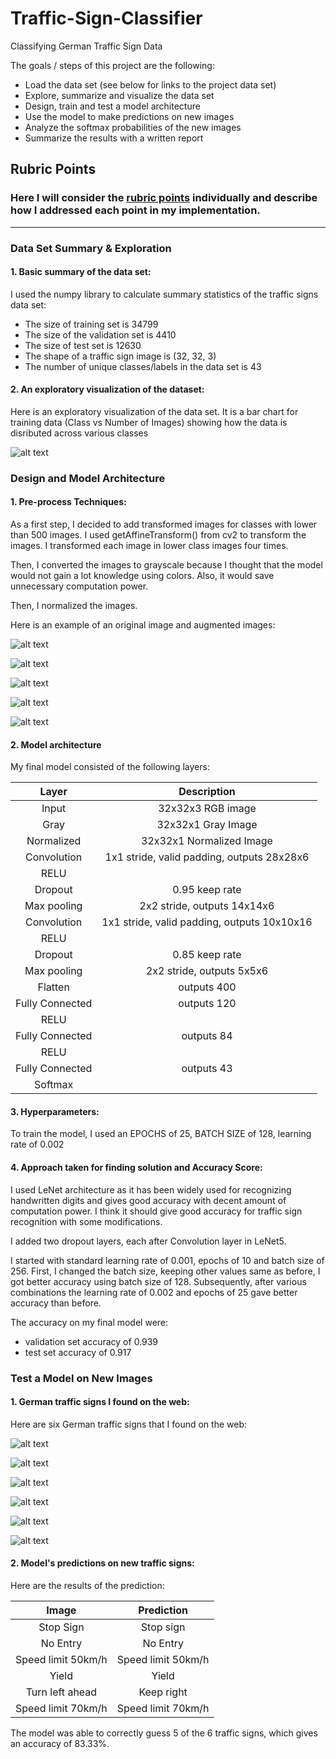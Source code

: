 # Traffic-Sign-Classifier
Classifying German Traffic Sign Data

The goals / steps of this project are the following:
* Load the data set (see below for links to the project data set)
* Explore, summarize and visualize the data set
* Design, train and test a model architecture
* Use the model to make predictions on new images
* Analyze the softmax probabilities of the new images
* Summarize the results with a written report

## Rubric Points
### Here I will consider the [rubric points](https://review.udacity.com/#!/rubrics/481/view) individually and describe how I addressed each point in my implementation.  

---
### Data Set Summary & Exploration

#### 1. Basic summary of the data set:

I used the numpy library to calculate summary statistics of the traffic
signs data set:

* The size of training set is 34799
* The size of the validation set is 4410
* The size of test set is 12630
* The shape of a traffic sign image is (32, 32, 3)
* The number of unique classes/labels in the data set is 43

#### 2. An exploratory visualization of the dataset:

Here is an exploratory visualization of the data set. It is a bar chart for training data (Class vs Number of Images) showing how the data is disributed across various classes

[image1]: bar_chart.png "Training Image"
![alt text][image1]

### Design and Model Architecture

#### 1. Pre-process Techniques:
As a first step, I decided to add transformed images for classes with lower than 500 images.
I used getAffineTransform() from cv2 to transform the images. I transformed each image in lower class images four times.

Then, I converted the images to grayscale because I thought that the model would not gain a lot knowledge using colors. Also, it would save unnecessary computation power.

Then, I normalized the images.

Here is an example of an original image and augmented images:

[image2]: trained0.png "Original Image from training data"
![alt text][image2]

[image3]: transformed1.png "Transform 1"
![alt text][image3]

[image4]: transformed2.png "Transform 2"
![alt text][image4]

[image5]: transformed3.png "Transform 3"
![alt text][image5]

[image6]: transformed4.png "Transform 4"
![alt text][image6]


#### 2. Model architecture

My final model consisted of the following layers:

| Layer         		|     Description	        					| 
|:---------------------:|:---------------------------------------------:| 
| Input         		| 32x32x3 RGB image   							| 
|	Gray					|	32x32x1 Gray Image						|
|	Normalized		| 32x32x1 Normalized Image												|
| Convolution  	| 1x1 stride, valid padding, outputs 28x28x6 	|
| RELU					|												|
|	Dropout				|	0.95 keep rate								|
| Max pooling	  | 2x2 stride,  outputs 14x14x6				|
| Convolution  	| 1x1 stride, valid padding, outputs 10x10x16	|
| RELU					|												|
|	Dropout				|	0.85 keep rate								|
| Max pooling	  | 2x2 stride,  outputs 5x5x6				|
| Flatten     	|	outputs 400							|
|	Fully Connected| outputs 120     			|
|	RELU			    |												|
|	Fully Connected| outputs 84					|
|	RELU			    |												|
|	Fully Connected| outputs 43   			|
| Softmax				|        									|

#### 3. Hyperparameters:

To train the model, I used an EPOCHS of 25, BATCH SIZE of 128, learning rate of 0.002

#### 4. Approach taken for finding solution and Accuracy Score:

I used LeNet architecture as it has been widely used for recognizing handwritten digits and gives good accuracy with decent amount of computation power. I think it should give good accuracy for traffic sign recognition with some modifications.

I added two dropout layers, each after Convolution layer in LeNet5.

I started with standard learning rate of 0.001, epochs of 10 and batch size of 256. First, I changed the batch size, keeping other values same as before, I got better accuracy using batch size of 128. Subsequently, after various combinations the learning rate of 0.002 and epochs of 25 gave better accuracy than before.

The accuracy on my final model were:
* validation set accuracy of 0.939
* test set accuracy of 0.917

### Test a Model on New Images

#### 1. German traffic signs I found on the web:

Here are six German traffic signs that I found on the web:

[img1]: img1.jpg "MyTestImage 1"
![alt text][img1]

[img2]: img2.jpg "MyTestImage 2"
![alt text][img2]

[img3]: img3.jpg "MyTestImage 3"
![alt text][img3]

[img4]: img4.jpg "MyTestImage 4"
![alt text][img4]

[img5]: img5.jpg "MyTestImage 5"
![alt text][img5]

[img6]: img6.jpg "MyTestImage 6"
![alt text][img6]

#### 2. Model's predictions on new traffic signs:

Here are the results of the prediction:

| Image			        |     Prediction	        					| 
|:---------------------:|:---------------------------------------------:| 
| Stop Sign      		| Stop sign   									| 
| No Entry     			| No Entry 							|
| Speed limit 50km/h| Speed limit 50km/h				|
| Yield         		| Yield    			 				|
| Turn left ahead   | Keep right    							|
| Speed limit 70km/h| Speed limit 70km/h  	|

The model was able to correctly guess 5 of the 6 traffic signs, which gives an accuracy of 83.33%.
